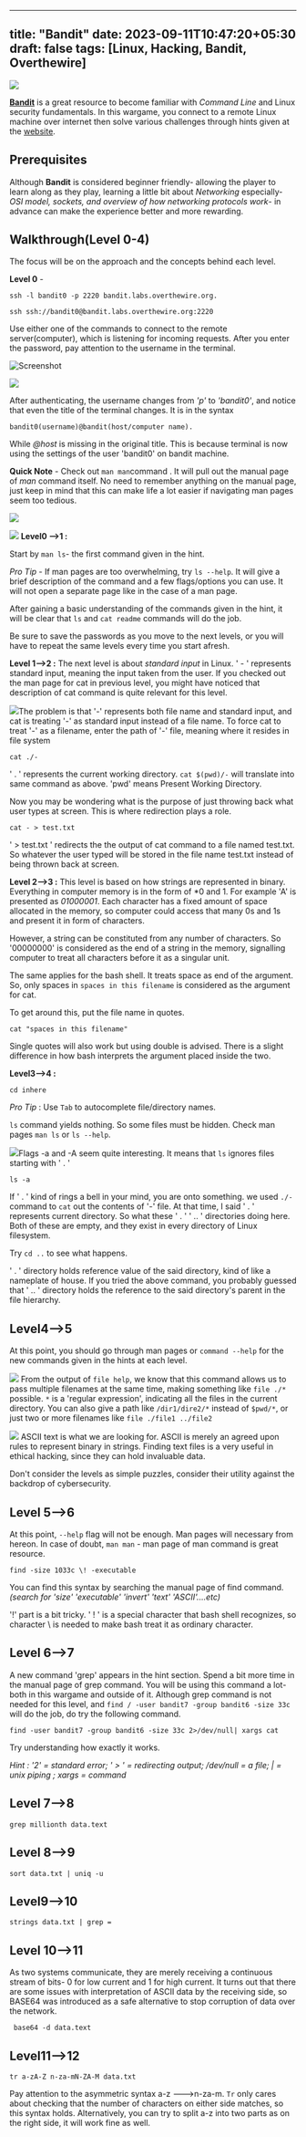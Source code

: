---
title: "Bandit"
date: 2023-09-11T10:47:20+05:30
draft: false
tags: [Linux, Hacking, Bandit, Overthewire]
----

![](https://github.com/Palash-Jain369/static/blob/main/Bandit_Thumbnail.png?raw=true)

[**Bandit**](https://overthewire.org/wargames/bandit/) is a great resource to become familiar  with *Command Line* and Linux security fundamentals. In this wargame, you connect to a remote Linux machine over internet then solve various challenges through hints given at the [website](https://overthewire.org/wargames/bandit).

## Prerequisites
Although **Bandit** is considered beginner friendly- allowing the player to learn along as they play, learning a little bit about *Networking* especially- *OSI model, sockets, and overview of how networking protocols work*- in advance can make the experience better and more rewarding.

## Walkthrough(Level 0-4)
The focus will be on the approach and the concepts behind each level.

**Level 0** - 
```
ssh -l bandit0 -p 2220 bandit.labs.overthewire.org. 
```
```
ssh ssh://bandit0@bandit.labs.overthewire.org:2220
```
Use either one of the commands to connect to the remote server(computer), which is listening for incoming requests. After you enter the password, pay attention to the username in the terminal.

![Screenshot](https://github.com/Palash-Jain369/static/blob/main/Screenshot%20from%202023-09-13%2014-39-52.png?raw=true)



![](https://github.com/Palash-Jain369/static/blob/main/Screenshot%20from%202023-09-13%2014-44-28.png?raw=true)

After authenticating, the username changes from *'p'* to *'bandit0'*, and notice that even the title of the terminal changes. It is in the syntax 

`bandit0(username)@bandit(host/computer name).`

While *@host* is missing in the original title.  This is because terminal is now using the settings of the user 'bandit0' on bandit machine.

**Quick Note** -  Check out `man man`command . It will pull out the manual page of *man* command itself. No need to remember anything on the manual page, just keep in mind that this can make life a lot easier if navigating man pages seem too tedious.

![](https://github.com/Palash-Jain369/static/blob/main/man_termainal.png?raw=true)

![](https://github.com/Palash-Jain369/static/blob/main/man_page.png?raw=true)
**Level0 -->1 :** 

Start by `man ls`- the first command given in the hint. 

*Pro Tip* - 
If man pages are too overwhelming, try `ls --help`. It will give a brief description of the command and a few flags/options you can use. It will not open a separate page like in the case of a man page.

After gaining a basic understanding of the commands given in the hint, it will be clear that `ls` and `cat readme` commands will do the job. 

Be sure to save the passwords as you move to the next levels, or you will have to repeat the same levels every time you start afresh.

**Level 1-->2 :**
The next level is about *standard input* in Linux. ' - ' represents standard input, meaning the input taken from the user. If you checked out the man page for cat in previous level, you might have noticed that description of cat command is quite relevant for this level.

![](https://github.com/Palash-Jain369/static/blob/main/lvl1-2.png?raw=true)The problem is that '-' represents both file name and standard input, and cat is treating '-' as standard input instead of a file name. To force cat to treat '-' as a filename, enter the path of '-' file, meaning where it resides in file system 

```
cat ./-
```
' . ' represents the current working directory. `cat $(pwd)/-` will translate into same command as above. 'pwd' means Present Working Directory.

Now you may be wondering what is the purpose of just throwing back what user types at screen.  This is where redirection plays a role.
```
cat - > test.txt 
```
' > test.txt '  redirects the the output of cat command to a file named test.txt. So whatever the user typed will be stored in the file name test.txt instead of being thrown back at screen.

**Level 2-->3 :**
This level is based on how strings are represented in binary. Everything in computer memory is in the form of *0 and 1. For example 'A' is presented as *01000001*. Each character has a fixed amount of space allocated in the memory, so computer could access that many 0s and 1s and present it in form of characters.

However,  a string can be constituted from any number of characters. So '00000000' is considered as the end of a string in the memory, signalling computer to treat all characters before it as a singular unit.

The same applies for the bash shell. It treats space as end of the argument. So,  only spaces in `spaces in this filename` is considered as the argument for cat.

To get around this, put the file name in quotes.
```
cat "spaces in this filename"
```
Single quotes will also work but using double is advised. There is a slight difference in how bash interprets the argument placed inside the two.

**Level3-->4 :**
```
cd inhere

```
*Pro Tip* : Use `Tab` to autocomplete file/directory names.

`ls` command yields nothing. So some files must be hidden. Check man pages `man ls` or `ls --help`.  

![](https://github.com/Palash-Jain369/static/blob/main/lvl3-4.png?raw=true)Flags -a and -A seem quite interesting. It means that `ls` ignores files starting with ' . '  
```
ls -a
```
If ' . ' kind of rings a bell in your mind, you are onto something. we used `./-` command to ` cat ` out the contents of '-' file.  At that time, I said ' . ' represents current directory. So what these ' . '  ' .. ' directories doing here. Both of these are empty, and they exist in every directory of Linux filesystem. 

Try `cd ..` to see what happens.  

' . ' directory holds reference value of the said directory, kind of like a nameplate of house. If you tried the above command, you probably guessed that ' .. ' directory holds the reference to the said directory's parent in the file hierarchy.



## Level4-->5
At this point, you should go through man pages or `command --help` for the new commands given in the hints at each level.

![](https://github.com/Palash-Jain369/static/blob/main/lvl4-5.png?raw=true)
From the output of `file help`, we know that this command allows us to pass multiple filenames at the same time, making something like `file ./*` possible.  `*` is a 'regular expression', indicating all the files in the current directory. You can also give a path like `/dir1/dire2/*` instead of `$pwd/*`, or just two or more filenames like `file ./file1 ../file2`

![](https://github.com/Palash-Jain369/static/blob/main/lvl4-5_3.png?raw=true)
ASCII text is what we are looking for. ASCII is merely an agreed upon rules to represent binary in strings. Finding text files is a very useful in ethical hacking, since they can hold invaluable data. 

Don't consider the levels as simple puzzles, consider their utility against the backdrop of cybersecurity. 

## Level 5-->6

At this point, `--help` flag will not be enough. Man pages will necessary from hereon. In case of doubt, `man man` - man page of man command is great resource. 

```
find -size 1033c \! -executable
```
You can find this syntax by searching the manual page of find command. 
*(search for 'size' 'executable' 'invert' 'text' 'ASCII'....etc)*

'!' part is a bit tricky. ' ! ' is a special character that bash shell recognizes, so character \ is needed to make bash treat it as ordinary character. 

## Level 6-->7
A new command 'grep' appears in the hint section. Spend a bit more time in the manual page of grep command. You will be using this command a lot- both in this wargame and outside of it. Although grep command is not needed for this level, and `find / -user bandit7 -group bandit6 -size 33c` will do the job, do try the following command. 

```
find -user bandit7 -group bandit6 -size 33c 2>/dev/null| xargs cat
```
Try understanding how exactly it works.

*Hint : '2' = standard error; ' > ' = redirecting output; /dev/null = a file; | = unix piping ; xargs = command*

## Level 7-->8
```
grep millionth data.text
```
## Level 8-->9
```
sort data.txt | uniq -u 
```
## Level9-->10
```
strings data.txt | grep =
```
## Level 10-->11
As two systems communicate, they are merely receiving a continuous stream of bits- 0 for low current and 1 for high current. It turns out that there are some issues with interpretation of ASCII data by the receiving side, so BASE64 was introduced as a safe alternative to stop corruption of data over the network.

```
 base64 -d data.text
 ```
 
## Level11-->12
```
tr a-zA-Z n-za-mN-ZA-M data.txt
```
Pay attention to the asymmetric syntax a-z --->n-za-m. `Tr` only cares about checking that the number of characters on either side matches, so this syntax holds. Alternatively, you can try to split a-z into two parts as on the right side, it will work fine as well.





 
 


















 










